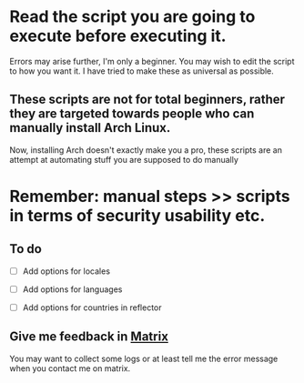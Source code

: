 # Read the script you are going to execute before executing it.

Errors may arise further, I'm only a beginner. You may wish to edit the script to how you want it.
I have tried to make these as universal as possible.

## These scripts are not for total beginners, rather they are targeted towards people who can manually install Arch Linux.
Now, installing Arch doesn't exactly make you a pro, these scripts are an attempt at automating stuff you are supposed to do manually

# Remember: manual steps >> scripts in terms of security usability etc.

## To do

- [ ] Add options for locales
- [ ] Add options for languages
- [ ] Add options for countries in reflector


## Give me feedback in [Matrix](https://matrix.to/#/@kibybyte:fairydust.space)

You may want to collect some logs or at least tell me the error message when you contact me on matrix.
